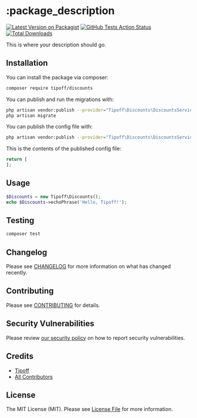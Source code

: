 # :package_description

[![Latest Version on Packagist](https://img.shields.io/packagist/v/tipoff/discounts.svg?style=flat-square)](https://packagist.org/packages/tipoff/discounts)
[![GitHub Tests Action Status](https://img.shields.io/github/workflow/status/tipoff/discounts/run-tests?label=tests)](https://github.com/tipoff/discounts/actions?query=workflow%3ATests+branch%3Amaster)
[![Total Downloads](https://img.shields.io/packagist/dt/tipoff/discounts.svg?style=flat-square)](https://packagist.org/packages/tipoff/discounts)

This is where your description should go.

## Installation

You can install the package via composer:

```bash
composer require tipoff/discounts
```

You can publish and run the migrations with:

```bash
php artisan vendor:publish --provider="Tipoff\Discounts\DiscountsServiceProvider" --tag="migrations"
php artisan migrate
```

You can publish the config file with:
```bash
php artisan vendor:publish --provider="Tipoff\Discounts\DiscountsServiceProvider" --tag="config"
```

This is the contents of the published config file:

```php
return [
];
```

## Usage

```php
$Discounts = new Tipoff\Discounts();
echo $Discounts->echoPhrase('Hello, Tipoff!');
```

## Testing

```bash
composer test
```

## Changelog

Please see [CHANGELOG](CHANGELOG.md) for more information on what has changed recently.

## Contributing

Please see [CONTRIBUTING](.github/CONTRIBUTING.md) for details.

## Security Vulnerabilities

Please review [our security policy](../../security/policy) on how to report security vulnerabilities.

## Credits

- [Tipoff](https://github.com/tipoff)
- [All Contributors](../../contributors)

## License

The MIT License (MIT). Please see [License File](LICENSE.md) for more information.

